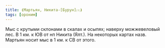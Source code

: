 ```yaml
---
title: ⦗Мартьян, Никита-[Бурун]⒯⦘
tags: [ороним]
---
```


Мыс с крутыми склонами в скалах и осыпях; наверху можжевеловый лес. В 1 км. к ЮВ
от нп Никита (Ялт.). На некоторых картах назв. Мартьян носит мыс в 1 км. к СВ от
этого.
